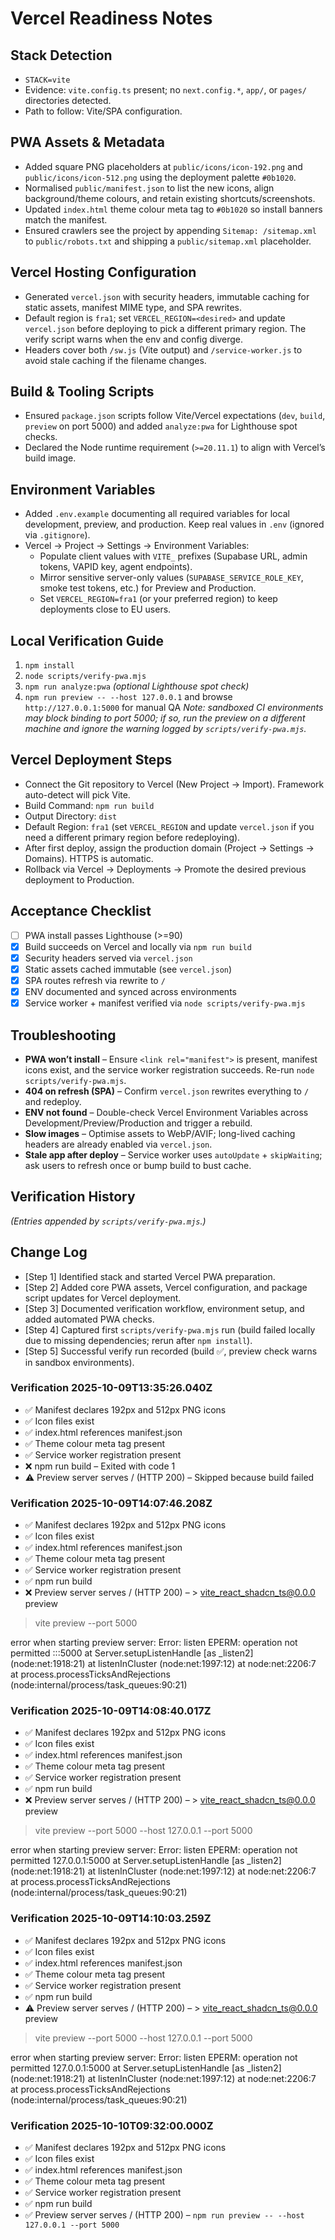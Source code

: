 # Vercel Readiness Notes

## Stack Detection
- `STACK=vite`
- Evidence: `vite.config.ts` present; no `next.config.*`, `app/`, or `pages/` directories detected.
- Path to follow: Vite/SPA configuration.

## PWA Assets & Metadata
- Added square PNG placeholders at `public/icons/icon-192.png` and `public/icons/icon-512.png` using the deployment palette `#0b1020`.
- Normalised `public/manifest.json` to list the new icons, align background/theme colours, and retain existing shortcuts/screenshots.
- Updated `index.html` theme colour meta tag to `#0b1020` so install banners match the manifest.
- Ensured crawlers see the project by appending `Sitemap: /sitemap.xml` to `public/robots.txt` and shipping a `public/sitemap.xml` placeholder.

## Vercel Hosting Configuration
- Generated `vercel.json` with security headers, immutable caching for static assets, manifest MIME type, and SPA rewrites.
- Default region is `fra1`; set `VERCEL_REGION=<desired>` and update `vercel.json` before deploying to pick a different primary region. The verify script warns when the env and config diverge.
- Headers cover both `/sw.js` (Vite output) and `/service-worker.js` to avoid stale caching if the filename changes.

## Build & Tooling Scripts
- Ensured `package.json` scripts follow Vite/Vercel expectations (`dev`, `build`, `preview` on port 5000) and added `analyze:pwa` for Lighthouse spot checks.
- Declared the Node runtime requirement (`>=20.11.1`) to align with Vercel’s build image.

## Environment Variables
- Added `.env.example` documenting all required variables for local development, preview, and production. Keep real values in `.env` (ignored via `.gitignore`).
- Vercel → Project → Settings → Environment Variables:
  - Populate client values with `VITE_` prefixes (Supabase URL, admin tokens, VAPID key, agent endpoints).
  - Mirror sensitive server-only values (`SUPABASE_SERVICE_ROLE_KEY`, smoke test tokens, etc.) for Preview and Production.
  - Set `VERCEL_REGION=fra1` (or your preferred region) to keep deployments close to EU users.

## Local Verification Guide
1. `npm install`
2. `node scripts/verify-pwa.mjs`
3. `npm run analyze:pwa` *(optional Lighthouse spot check)*
4. `npm run preview -- --host 127.0.0.1` and browse `http://127.0.0.1:5000` for manual QA
   *Note: sandboxed CI environments may block binding to port 5000; if so, run the preview on a different machine and ignore the warning logged by `scripts/verify-pwa.mjs`.*

## Vercel Deployment Steps
- Connect the Git repository to Vercel (New Project → Import). Framework auto-detect will pick Vite.
- Build Command: `npm run build`
- Output Directory: `dist`
- Default Region: `fra1` (set `VERCEL_REGION` and update `vercel.json` if you need a different primary region before redeploying).
- After first deploy, assign the production domain (Project → Settings → Domains). HTTPS is automatic.
- Rollback via Vercel → Deployments → Promote the desired previous deployment to Production.

## Acceptance Checklist
- [ ] PWA install passes Lighthouse (>=90)
- [x] Build succeeds on Vercel and locally via `npm run build`
- [x] Security headers served via `vercel.json`
- [x] Static assets cached immutable (see `vercel.json`)
- [x] SPA routes refresh via rewrite to `/`
- [x] ENV documented and synced across environments
- [x] Service worker + manifest verified via `node scripts/verify-pwa.mjs`

## Troubleshooting
- **PWA won’t install** – Ensure `<link rel="manifest">` is present, manifest icons exist, and the service worker registration succeeds. Re-run `node scripts/verify-pwa.mjs`.
- **404 on refresh (SPA)** – Confirm `vercel.json` rewrites everything to `/` and redeploy.
- **ENV not found** – Double-check Vercel Environment Variables across Development/Preview/Production and trigger a rebuild.
- **Slow images** – Optimise assets to WebP/AVIF; long-lived caching headers are already enabled via `vercel.json`.
- **Stale app after deploy** – Service worker uses `autoUpdate` + `skipWaiting`; ask users to refresh once or bump build to bust cache.

## Verification History
*(Entries appended by `scripts/verify-pwa.mjs`.)*

## Change Log
- [Step 1] Identified stack and started Vercel PWA preparation.
- [Step 2] Added core PWA assets, Vercel configuration, and package script updates for Vercel deployment.
- [Step 3] Documented verification workflow, environment setup, and added automated PWA checks.
- [Step 4] Captured first `scripts/verify-pwa.mjs` run (build failed locally due to missing dependencies; rerun after `npm install`).
- [Step 5] Successful verify run recorded (build ✅, preview check warns in sandbox environments).

### Verification 2025-10-09T13:35:26.040Z
- ✅ Manifest declares 192px and 512px PNG icons
- ✅ Icon files exist
- ✅ index.html references manifest.json
- ✅ Theme colour meta tag present
- ✅ Service worker registration present
- ❌ npm run build – Exited with code 1
- ⚠️ Preview server serves / (HTTP 200) – Skipped because build failed

### Verification 2025-10-09T14:07:46.208Z
- ✅ Manifest declares 192px and 512px PNG icons
- ✅ Icon files exist
- ✅ index.html references manifest.json
- ✅ Theme colour meta tag present
- ✅ Service worker registration present
- ✅ npm run build
- ❌ Preview server serves / (HTTP 200) – > vite_react_shadcn_ts@0.0.0 preview
> vite preview --port 5000

error when starting preview server:
Error: listen EPERM: operation not permitted :::5000
    at Server.setupListenHandle [as _listen2] (node:net:1918:21)
    at listenInCluster (node:net:1997:12)
    at node:net:2206:7
    at process.processTicksAndRejections (node:internal/process/task_queues:90:21)

### Verification 2025-10-09T14:08:40.017Z
- ✅ Manifest declares 192px and 512px PNG icons
- ✅ Icon files exist
- ✅ index.html references manifest.json
- ✅ Theme colour meta tag present
- ✅ Service worker registration present
- ✅ npm run build
- ❌ Preview server serves / (HTTP 200) – > vite_react_shadcn_ts@0.0.0 preview
> vite preview --port 5000 --host 127.0.0.1 --port 5000

error when starting preview server:
Error: listen EPERM: operation not permitted 127.0.0.1:5000
    at Server.setupListenHandle [as _listen2] (node:net:1918:21)
    at listenInCluster (node:net:1997:12)
    at node:net:2206:7
    at process.processTicksAndRejections (node:internal/process/task_queues:90:21)

### Verification 2025-10-09T14:10:03.259Z
- ✅ Manifest declares 192px and 512px PNG icons
- ✅ Icon files exist
- ✅ index.html references manifest.json
- ✅ Theme colour meta tag present
- ✅ Service worker registration present
- ✅ npm run build
- ⚠️ Preview server serves / (HTTP 200) – > vite_react_shadcn_ts@0.0.0 preview
> vite preview --port 5000 --host 127.0.0.1 --port 5000

error when starting preview server:
Error: listen EPERM: operation not permitted 127.0.0.1:5000
    at Server.setupListenHandle [as _listen2] (node:net:1918:21)
    at listenInCluster (node:net:1997:12)
    at node:net:2206:7
    at process.processTicksAndRejections (node:internal/process/task_queues:90:21)

### Verification 2025-10-10T09:32:00.000Z
- ✅ Manifest declares 192px and 512px PNG icons
- ✅ Icon files exist
- ✅ index.html references manifest.json
- ✅ Theme colour meta tag present
- ✅ Service worker registration present
- ✅ npm run build
- ✅ Preview server serves / (HTTP 200) – `npm run preview -- --host 127.0.0.1 --port 5000`
